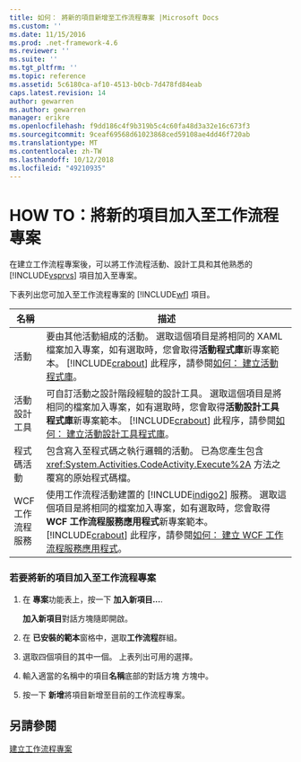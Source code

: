 ```yaml
---
title: 如何： 將新的項目新增至工作流程專案 |Microsoft Docs
ms.custom: ''
ms.date: 11/15/2016
ms.prod: .net-framework-4.6
ms.reviewer: ''
ms.suite: ''
ms.tgt_pltfrm: ''
ms.topic: reference
ms.assetid: 5c6180ca-af10-4513-b0cb-7d478fd84eab
caps.latest.revision: 14
author: gewarren
ms.author: gewarren
manager: erikre
ms.openlocfilehash: f9dd186c4f9b319b5c4c60fa48d3a32e16c673f3
ms.sourcegitcommit: 9ceaf69568d61023868ced59108ae4dd46f720ab
ms.translationtype: MT
ms.contentlocale: zh-TW
ms.lasthandoff: 10/12/2018
ms.locfileid: "49210935"
---
```

# <a name="how-to-add-a-new-item-to-a-workflow-project"></a>HOW TO：將新的項目加入至工作流程專案
在建立工作流程專案後，可以將工作流程活動、設計工具和其他熟悉的 [!INCLUDE[vsprvs](../includes/vsprvs-md.md)] 項目加入至專案。  
  
 下表列出您可加入至工作流程專案的 [!INCLUDE[wf](../includes/wf-md.md)] 項目。  
  
|名稱|描述|  
|----------|-----------------|  
|活動|要由其他活動組成的活動。 選取這個項目是將相同的 XAML 檔案加入專案，如有選取時，您會取得**活動程式庫**新專案範本。 [!INCLUDE[crabout](../includes/crabout-md.md)] 此程序，請參閱[如何： 建立活動程式庫](../workflow-designer/how-to-create-an-activity-library.md)。|  
|活動設計工具|可自訂活動之設計階段經驗的設計工具。 選取這個項目是將相同的檔案加入專案，如有選取時，您會取得**活動設計工具程式庫**新專案範本。 [!INCLUDE[crabout](../includes/crabout-md.md)] 此程序，請參閱[如何： 建立活動設計工具程式庫](../workflow-designer/how-to-create-an-activity-designer-library.md)。|  
|程式碼活動|包含寫入至程式碼之執行邏輯的活動。 已為您產生包含 <xref:System.Activities.CodeActivity.Execute%2A> 方法之覆寫的原始程式碼檔。|  
|WCF 工作流程服務|使用工作流程活動建置的 [!INCLUDE[indigo2](../includes/indigo2-md.md)] 服務。 選取這個項目是將相同的檔案加入專案，如有選取時，您會取得**WCF 工作流程服務應用程式**新專案範本。 [!INCLUDE[crabout](../includes/crabout-md.md)] 此程序，請參閱[如何： 建立 WCF 工作流程服務應用程式](../workflow-designer/how-to-create-a-wcf-workflow-service-application.md)。|  
  
### <a name="to-add-a-new-item-to-a-workflow-project"></a>若要將新的項目加入至工作流程專案  
  
1.  在 **專案**功能表上，按一下 **加入新項目...**.  
  
     **加入新項目**對話方塊隨即開啟。  
  
2.  在 **已安裝的範本**窗格中，選取**工作流程**群組。  
  
3.  選取四個項目的其中一個。 上表列出可用的選擇。  
  
4.  輸入適當的名稱中的項目**名稱**底部的對話方塊 方塊中。  
  
5.  按一下 **新增**將項目新增至目前的工作流程專案。  
  
## <a name="see-also"></a>另請參閱  
 [建立工作流程專案](../workflow-designer/creating-a-workflow-project.md)